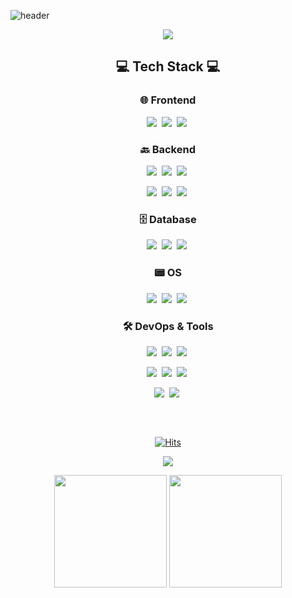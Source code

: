 <!--타이틀 부분-->
![header](https://capsule-render.vercel.app/api?type=waving&color=gradient&height=120&animation=fadeIn&section=footer&text=Ikhanoba%20Michael-Shaka&fontAlign=70)


<p align="center">
  <a href="https://git.io/typing-svg">
    <img src="https://readme-typing-svg.demolab.com/?lines=Welcome+to+Splax's+Github!;&font=Redressed&size=40&color=FFF">
  </a>
</p>
<div align="center">

</div>
<h2 align="center">💻 Tech Stack 💻</h2>

<div align="center">

### 🌐 Frontend
<!-- <img src="https://img.shields.io/badge/React-20232a?style=for-the-badge&logo=React&logoColor=61DAFB"/>&nbsp; -->
<img src="https://img.shields.io/badge/Javascript-ffb13b?style=for-the-badge&logo=javascript&logoColor=white"/>&nbsp;
<img src="https://img.shields.io/badge/HTML5-E34F26?style=for-the-badge&logo=HTML5&logoColor=white">&nbsp;
<img src="https://img.shields.io/badge/CSS3-1572B6?style=for-the-badge&logo=CSS3&logoColor=white">&nbsp;


### 🔙 Backend
<img src="https://img.shields.io/badge/Spring-6DB33F?style=for-the-badge&logo=Spring&logoColor=white"/>&nbsp;
<img src="https://img.shields.io/badge/SpringBoot-6DB33F?style=for-the-badge&logo=SpringBoot&logoColor=white"/>&nbsp;
<img src="https://img.shields.io/badge/MyBatis-000000?style=for-the-badge&logo=mybatis&logoColor=white"/>&nbsp;

<!--
<img src="https://img.shields.io/badge/JPA-59666C?style=for-the-badge&logo=Hibernate&logoColor=white"/>&nbsp;
<img src="https://img.shields.io/badge/WebSocket-010101?style=for-the-badge&logo=socket.io&logoColor=white" />&nbsp;
<img src="https://img.shields.io/badge/WebRTC-33BFFF?style=for-the-badge&logo=WebRTC&logoColor=white" />&nbsp;
<img src="https://img.shields.io/badge/JWT-000000?style=for-the-badge&logo=JSON%20web%20tokens&logoColor=white" />&nbsp;
-->
<img src="https://img.shields.io/badge/Java-007396?style=for-the-badge&logo=coffeescript&logoColor=white"/>&nbsp;
<img src="https://img.shields.io/badge/Python-3766AB?style=for-the-badge&logo=Python&logoColor=white"/>&nbsp;
<img src="https://img.shields.io/badge/C-00599C?style=for-the-badge&logo=c&logoColor=white"/>&nbsp;
### 🗄️ Database
<img src="https://img.shields.io/badge/Mysql-4479A1?style=for-the-badge&logo=MySql&logoColor=white"/>&nbsp;
<img src="https://img.shields.io/badge/MongoDB-47A248?style=for-the-badge&logo=mongodb&logoColor=white" />&nbsp;
<img src="https://img.shields.io/badge/Redis-DC382D?style=for-the-badge&logo=redis&logoColor=white"/>&nbsp;

### 📟 OS
<img src="https://img.shields.io/badge/Linux-FCC624?style=for-the-badge&logo=linux&logoColor=black" />&nbsp;
<img src="https://img.shields.io/badge/Ubuntu-E95420?style=for-the-badge&logo=ubuntu&logoColor=white" />&nbsp;
<img src="https://img.shields.io/badge/CentOS-262577?style=for-the-badglogo=CentOS&logoColor=white" />&nbsp;


### 🛠 DevOps & Tools
<img src="https://img.shields.io/badge/Docker-2496ED?style=for-the-badge&logo=docker&logoColor=white" />&nbsp;
<img src="https://img.shields.io/badge/Kubernetes-326CE5?style=for-the-badge&logo=kubernetes&logoColor=white" />&nbsp;
<img src="https://img.shields.io/badge/Jenkins-D24939?style=for-the-badge&logo=jenkins&logoColor=white" />&nbsp;
<!--
<img src="https://img.shields.io/badge/Postman-FF6C37?style=for-the-badge&logo=Postman&logoColor=white"/>&nbsp;
<img src="https://img.shields.io/badge/Swagger-85EA2D?style=for-the-badge&logo=Swagger&logoColor=white"/>&nbsp;
-->
<img src="https://img.shields.io/badge/Elasticsearch-005571?style=for-the-badge&logo=elasticsearch&logoColor=white"/>&nbsp;
<img src="https://img.shields.io/badge/Logstash-005571?style=for-the-badge&logo=logstash&logoColor=white"/>&nbsp;
<img src="https://img.shields.io/badge/Kibana-005571?style=for-the-badge&logo=kibana&logoColor=white"/>&nbsp;

<img src="https://img.shields.io/badge/Git-F05033?style=for-the-badge&logo=git&logoColor=white" />&nbsp;
<img src="https://img.shields.io/badge/GitHub-181717?style=for-the-badge&logo=github&logoColor=white" />&nbsp;

</div>
<h2 align="center"></h2>

[//]: # (<br>)

[//]: # (<div align="center">)

[//]: # ()

[//]: # ([![Solved.ac 프로필]&#40;http://mazassumnida.wtf/api/v2/generate_badge?boj=xotks7524&#41;]&#40;https://solved.ac/xotks7524&#41;)

[//]: # ()

[//]: # (</div>)



<br>

<div align="center">

[![Hits](https://hits.seeyoufarm.com/api/count/incr/badge.svg?url=https%3A%2F%2Fgithub.com%2FIkhanobaMichaelShaka&count_bg=%23999999&title_bg=%23333333&icon=&icon_color=%3E7E7&title=Hits&edge_flat=false)](https://hits.seeyoufarm.com)
</div>

<div align="center">

![](http://github-profile-summary-cards.vercel.app/api/cards/profile-details?username=splax-s&theme=nord_dark)
</div>
<div align="center">
<p>
<img height="180em" src="https://github-readme-stats.vercel.app/api?username=Splax-s&show_icons=true&include_all_commits=true&bg_color=2E3440,3B4252,434C5E&title_color=88C0D0&text_color=D8DEE9&icon_color=81A1C1">
<img height="180em" src="https://github-readme-stats.vercel.app/api/top-langs/?username=Splax-s&layout=compact&bg_color=2E3440,3B4252,434C5E&title_color=88C0D0&text_color=D8DEE9">
</p>
</div>
<!--
**splax-s/splax-s** is a ✨ _special_ ✨ repository because its `README.md` (this file) appears on your GitHub profile.

Here are some ideas to get you started:

- 🔭 I’m currently working on ...
- 🌱 I’m currently learning ...
- 👯 I’m looking to collaborate on ...
- 🤔 I’m looking for help with ...
- 💬 Ask me about ...
- 📫 How to reach me: ...
- 😄 Pronouns: ...
- ⚡ Fun fact: ...
-->
